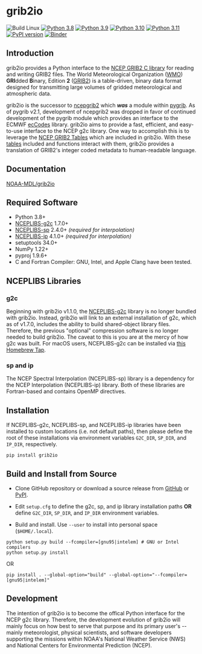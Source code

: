 # grib2io

![Build Linux](https://github.com/NOAA-MDL/grib2io/actions/workflows/build_linux.yml/badge.svg)
[![Python 3.8](https://img.shields.io/badge/python-3.8-blue.svg)](https://www.python.org/downloads/release/python-380/)
[![Python 3.9](https://img.shields.io/badge/python-3.9-blue.svg)](https://www.python.org/downloads/release/python-390/)
[![Python 3.10](https://img.shields.io/badge/python-3.10-blue.svg)](https://www.python.org/downloads/release/python-3100/)
[![Python 3.11](https://img.shields.io/badge/python-3.11-blue.svg)](https://www.python.org/downloads/release/python-3110/)
[![PyPI version](https://badge.fury.io/py/grib2io.svg)](https://badge.fury.io/py/grib2io)
[![Binder](https://mybinder.org/badge_logo.svg)](https://mybinder.org/v2/gh/eengl/grib2io/HEAD)

## Introduction

grib2io provides a Python interface to the [NCEP GRIB2 C library](https://github.com/NOAA-EMC/NCEPLIBS-g2c) for reading and writing GRIB2 files.  The World Meteorological Organization ([WMO](https://www.wmo.int)) **GRI**dded **B**inary, Edition **2** ([GRIB2](https://www.wmo.int/pages/prog/www/WMOCodes/Guides/GRIB/GRIB2_062006.pdf)) is a table-driven, binary data format designed for transmitting large volumes of gridded meteorological and atmospheric data.

grib2io is the successor to [ncepgrib2](https://github.com/jswhit/ncepgrib2) which **_was_** a module within [pygrib](https://github.com/jswhit/pygrib).  As of pygrib v2.1, development of ncepgrib2 was dropped in favor of continued development of the pygrib module which provides an interface to the ECMWF [ecCodes](https://github.com/ecmwf/eccodes) library.  grib2io aims to provide a fast, efficient, and easy-to-use interface to the NCEP g2c library.  One way to accomplish this is to leverage the [NCEP GRIB2 Tables](https://www.nco.ncep.noaa.gov/pmb/docs/grib2/grib2_doc/) which are included in grib2io.  With these [tables](./grib2io/tables) included and functions interact with them, grib2io provides a translation of GRIB2's integer coded metadata to human-readable language.

## Documentation
[NOAA-MDL/grib2io](https://noaa-mdl.github.io/grib2io/grib2io.html)

## Required Software
* Python 3.8+
* [NCEPLIBS-g2c](https://github.com/NOAA-EMC/NCEPLIBS-g2c) 1.7.0+
* [NCEPLIBS-sp](https://github.com/NOAA-EMC/NCEPLIBS-sp) 2.4.0+ _(required for interpolation)_
* [NCEPLIBS-ip](https://github.com/NOAA-EMC/NCEPLIBS-ip) 4.1.0+ _(required for interpolation)_
* setuptools 34.0+
* NumPy 1.22+
* pyproj 1.9.6+
* C and Fortran Compiler: GNU, Intel, and Apple Clang have been tested.

## NCEPLIBS Libraries

### g2c
Beginning with grib2io v1.1.0, the [NCEPLIBS-g2c](https://github.com/NOAA-EMC/NCEPLIBS-g2c) library is no longer bundled with grib2io.  Instead, grib2io will link to an external installation of g2c, which as of v1.7.0, includes the ability to build shared-object library files.  Therefore, the previous "optional" compression software is no longer needed to build grib2io.  The caveat to this is you are at the mercy of how g2c was built.  For macOS users, NCEPLIBS-g2c can be installed via [this Homebrew Tap](https://github.com/eengl/homebrew-nceplibs).

### sp and ip
The NCEP Spectral Interpolation (NCEPLIBS-sp) library is a dependency for the NCEP Interpolation (NCEPLIBS-ip) library.  Both of these libraries are Fortran-based and contains OpenMP directives.

## Installation
If NCEPLIBS-g2c, NCEPLIBS-sp, and NCEPLIBS-ip libraries have been installed to custom locations (i.e. not default paths), then please define the root of these installations via environment variables `G2C_DIR`, `SP_DIR`, and `IP_DIR`, respectively.
```shell
pip install grib2io
```

## Build and Install from Source

* Clone GitHub repository or download a source release from [GitHub](https://github.com/NOAA-MDL/grib2io) or [PyPI](https://pypi.python.org/pypi/grib2io).

* Edit `setup.cfg` to define the g2c, sp, and ip library installation paths __OR__ define `G2C_DIR`, `SP_DIR`, and `IP_DIR` environment variables.

* Build and install.  Use `--user` to install into personal space (`$HOME/.local`).

```shell
python setup.py build --fcompiler=[gnu95|intelem] # GNU or Intel compilers
python setup.py install
```
OR
```shell
pip install . --global-option="build" --global-option="--fcompiler=[gnu95|intelem]"
```

## Development

The intention of grib2io is to become the offical Python interface for the NCEP g2c library.  Therefore, the development evolution of grib2io will mainly focus on how best to serve that purpose and its primary user's -- mainly meteorologist, physical scientists, and software developers supporting the missions within NOAA's National Weather Service (NWS) and National Centers for Environmental Prediction (NCEP).
